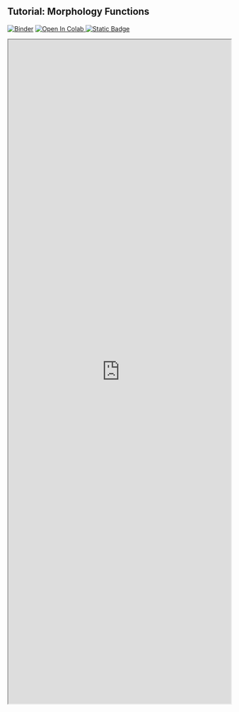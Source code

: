 ## Tutorial: Morphology Functions 

[![Binder](https://mybinder.org/badge_logo.svg)](https://mybinder.org/v2/gh/danforthcenter/plantcv-tutorial-morphology/HEAD?labpath=index.ipynb)
<a target="_blank" href="https://colab.research.google.com/github/danforthcenter/plantcv-tutorial-morphology">
  <img src="https://colab.research.google.com/assets/colab-badge.svg" alt="Open In Colab"/>
</a>
[![Static Badge](https://img.shields.io/badge/Open%20on%20GitHub-black?style=flat&logo=github)](https://github.com/danforthcenter/plantcv-tutorial-morphology)

<iframe src="https://nbviewer.jupyter.org/github/danforthcenter/plantcv-tutorial-morphology/blob/main/index.ipynb"  width="100%" height="1500px"></iframe>
